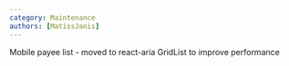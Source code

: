 ```yaml
---
category: Maintenance
authors: [MatissJanis]
---
```


Mobile payee list - moved to react-aria GridList to improve performance
